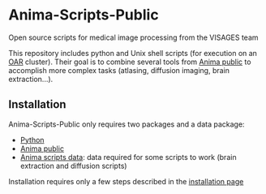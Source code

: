 # Anima-Scripts-Public
Open source scripts for medical image processing from the VISAGES team

This repository includes python and Unix shell scripts (for execution on an [OAR](https://oar.imag.fr) cluster). Their goal is to combine several tools from [Anima public](https://github.com/Inria-Visages/Anima-Public/) to accomplish more complex tasks (atlasing, diffusion imaging, brain extraction...).

## Installation

Anima-Scripts-Public only requires two packages and a data package:
- [Python](https://www.python.org)
- [Anima public](https://github.com/Inria-Visages/Anima-Public/)
- [Anima scripts data](https://team.inria.fr/visages/files/2018/09/Anima_Data.zip): data required for some scripts to work (brain extraction and diffusion scripts)

Installation requires only a few steps described in the [installation page](https://github.com/Inria-Visages/Anima-Scripts-Public/wiki/Installation)
